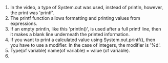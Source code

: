 1. In the video, a type of System.out was used, instead of println, however, the print was 'printf'.
2. The printf function allows formatting and printing values from expressions.
3. If an empty println, like this 'println()', is used after a full printf line, then it makes a blank line underneath the printed information.
4. If you want to print a calculated value using System.out.printf(), then you have to use a modifier. In the case of integers, the modifier is '%d'.
5. Type(of variable) name(of variable) = value (of variable).
6. 